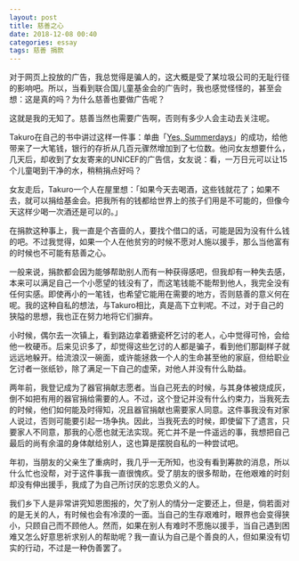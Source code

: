 ```yaml
---
layout: post
title: 慈善之心
date: 2018-12-08 00:40
categories: essay
tags: 慈善 捐款
---
```


对于网页上投放的广告，我总觉得是骗人的，这大概是受了某垃圾公司的无耻行径的影响吧。所以，当看到联合国儿童基金会的广告时，我也感觉怪怪的，甚至会想：这是真的吗？为什么慈善也要做广告呢？

这就是我的无知了。慈善当然也需要广告啊，否则有多少人会主动去关注呢。

Takuro在自己的书中讲过这样一件事：单曲「[Yes, Summerdays](https://jubeny.com/2018/05/yes-summerdays/)」的成功，给他带来了一大笔钱，银行的存折从几百元骤然增加到了七位数。他问女友想要什么，几天后，却收到了女友寄来的UNICEF的广告信，女友说：看，一万日元可以让15个儿童喝到干净的水，稍稍捐点好吗？

女友走后，Takuro一个人在屋里想：「如果今天去喝酒，这些钱就花了；如果不去，就可以捐给基金会。把我所有的钱都给世界上的孩子们用是不可能的，但像今天这样少喝一次酒还是可以的。」

在捐款这种事上，我一直是个吝啬的人，要找个借口的话，可能是因为没有什么钱的吧。不过我觉得，如果一个人在他贫穷的时候不愿对人施以援手，那么当他富有的时候也不可能有慈善之心。

一般来说，捐款都会因为能够帮助别人而有一种获得感吧，但我却有一种失去感，本来可以满足自己一个小愿望的钱没有了，而这笔钱能不能帮到他人，我完全没有任何实感。即使再小的一笔钱，也希望它能用在需要的地方，否则慈善的意义何在呢。我的这种自私的想法，与Takuro相比，真是高下立判呢。不过，对于自己的狭隘的思想，我也正在努力地将它们摒弃。

小时候，偶尔去一次镇上，看到路边拿着搪瓷杯乞讨的老人，心中觉得可怜，会给他一枚硬币。后来见识多了，却觉得这些乞讨的人都是骗子，看到他们那副样子就远远地躲开。给流浪汉一碗面，或许能拯救一个人的生命甚至他的家庭，但给职业乞讨者一张纸钞，除了满足一下自己的虚荣，对他人并没有什么助益。

两年前，我登记成为了器官捐献志愿者。当自己死去的时候，与其身体被烧成灰，倒不如把有用的器官捐给需要的人。不过，这个登记并没有什么约束力，当我死去的时候，他们如何能及时得知，况且器官捐献也需要家人同意。这件事我没有对家人说过，否则可能要引起一场争执。因此，当我死去的时候，即使留下了遗言，只要家人不同意，那我的心愿也就无法实现。死亡并不是一件遥远的事，我想把自己最后的尚有余温的身体献给别人，这也算是摆脱自私的一种尝试吧。

年初，当朋友的父亲生了重病时，我几乎一无所知，也没有看到筹款的消息，所以什么忙也没帮，对于这件事我一直很愧疚。受了朋友的很多帮助，在他艰难的时刻却没有伸出援手，我成了为自己所讨厌的忘恩负义的人。

我们乡下人是非常讲究知恩图报的，欠了别人的情分一定要还上，但是，倘若面对的是无关的人，有时候也会有冷漠的一面。当自己的生存艰难时，眼界也会变得狭小，只顾自己而不顾他人。然而，如果在别人有难时不愿施以援手，当自己遇到困难又怎么好意思祈求别人的帮助呢？我一直认为自己是个善良的人，但如果没有切实的行动，不过是一种伪善罢了。


